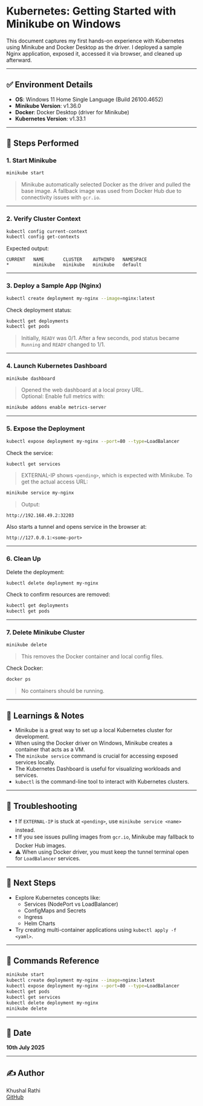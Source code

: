 
# Kubernetes: Getting Started with Minikube on Windows

This document captures my first hands-on experience with Kubernetes using Minikube and Docker Desktop as the driver. I deployed a sample Nginx application, exposed it, accessed it via browser, and cleaned up afterward.

---

## ✅ Environment Details

- **OS**: Windows 11 Home Single Language (Build 26100.4652)
- **Minikube Version**: v1.36.0
- **Docker**: Docker Desktop (driver for Minikube)
- **Kubernetes Version**: v1.33.1

---

## 🚀 Steps Performed

### 1. Start Minikube

```sh
minikube start
```

> Minikube automatically selected Docker as the driver and pulled the base image. A fallback image was used from Docker Hub due to connectivity issues with `gcr.io`.

---

### 2. Verify Cluster Context

```sh
kubectl config current-context
kubectl config get-contexts
```

Expected output:
```
CURRENT   NAME       CLUSTER    AUTHINFO   NAMESPACE
*         minikube   minikube   minikube   default
```

---

### 3. Deploy a Sample App (Nginx)

```sh
kubectl create deployment my-nginx --image=nginx:latest
```

Check deployment status:
```sh
kubectl get deployments
kubectl get pods
```

> Initially, `READY` was 0/1. After a few seconds, pod status became `Running` and `READY` changed to 1/1.

---

### 4. Launch Kubernetes Dashboard

```sh
minikube dashboard
```

> Opened the web dashboard at a local proxy URL.  
> Optional: Enable full metrics with:

```sh
minikube addons enable metrics-server
```

---

### 5. Expose the Deployment

```sh
kubectl expose deployment my-nginx --port=80 --type=LoadBalancer
```

Check the service:
```sh
kubectl get services
```

> EXTERNAL-IP shows `<pending>`, which is expected with Minikube. To get the actual access URL:

```sh
minikube service my-nginx
```

> Output:
```
http://192.168.49.2:32203
```

Also starts a tunnel and opens service in the browser at:
```
http://127.0.0.1:<some-port>
```

---

### 6. Clean Up

Delete the deployment:

```sh
kubectl delete deployment my-nginx
```

Check to confirm resources are removed:

```sh
kubectl get deployments
kubectl get pods
```

---

### 7. Delete Minikube Cluster

```sh
minikube delete
```

> This removes the Docker container and local config files.

Check Docker:

```sh
docker ps
```

> No containers should be running.

---

## 📘 Learnings & Notes

- Minikube is a great way to set up a local Kubernetes cluster for development.
- When using the Docker driver on Windows, Minikube creates a container that acts as a VM.
- The `minikube service` command is crucial for accessing exposed services locally.
- The Kubernetes Dashboard is useful for visualizing workloads and services.
- `kubectl` is the command-line tool to interact with Kubernetes clusters.

---

## 🔧 Troubleshooting

- ❗ If `EXTERNAL-IP` is stuck at `<pending>`, use `minikube service <name>` instead.
- ❗ If you see issues pulling images from `gcr.io`, Minikube may fallback to Docker Hub images.
- ⚠️ When using Docker driver, you must keep the tunnel terminal open for `LoadBalancer` services.

---

## 📂 Next Steps

- Explore Kubernetes concepts like:
  - Services (NodePort vs LoadBalancer)
  - ConfigMaps and Secrets
  - Ingress
  - Helm Charts
- Try creating multi-container applications using `kubectl apply -f <yaml>`.

---

## 🧠 Commands Reference

```sh
minikube start
kubectl create deployment my-nginx --image=nginx:latest
kubectl expose deployment my-nginx --port=80 --type=LoadBalancer
kubectl get pods
kubectl get services
kubectl delete deployment my-nginx
minikube delete
```

---

## 📅 Date

**10th July 2025**

---

## ✍️ Author

Khushal Rathi  
[GitHub](https://github.com/khushalRathi-DEV)  
